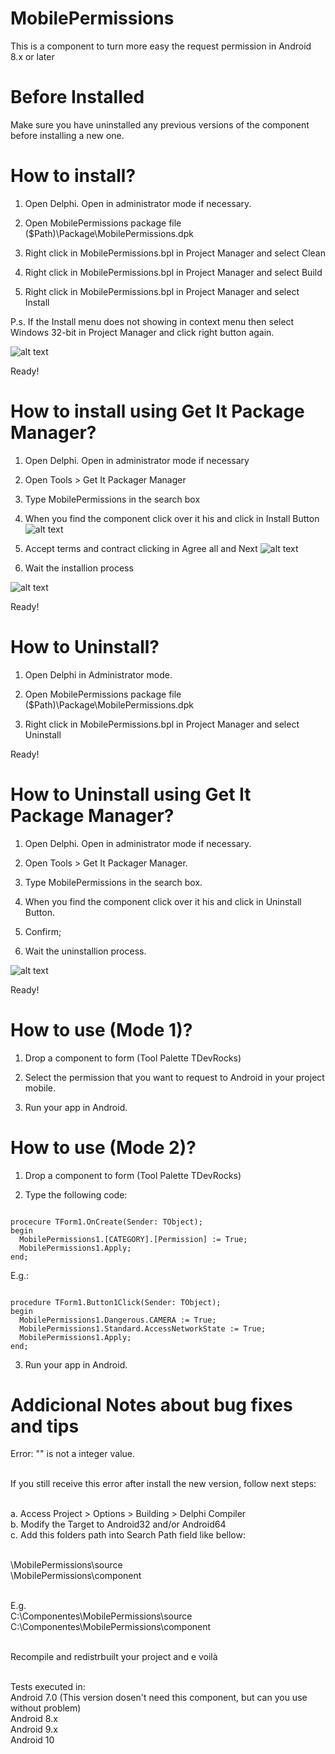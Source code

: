 # MobilePermissions
This is a component to turn more easy the request permission in Android 8.x or later
# Before Installed
Make sure you have uninstalled any previous versions of the component before installing a new one.

# How to install?

1. Open Delphi. Open in administrator mode if necessary.

2. Open MobilePermissions package file
    ($Path)\Package\MobilePermissions.dpk

3. Right click in MobilePermissions.bpl in Project Manager and select Clean

4. Right click in MobilePermissions.bpl in Project Manager and select Build

5. Right click in MobilePermissions.bpl in Project Manager and select Install

P.s. If the Install menu does not showing in context menu then select Windows 32-bit in Project Manager and click right button again.

![alt text](https://github.com/adrianosantostreina/MobilePermissions/blob/master/screenshots/install-package.png)

Ready!

# How to install using Get It Package Manager?

1. Open Delphi. Open in administrator mode if necessary

2. Open Tools > Get It Packager Manager

3. Type MobilePermissions in the search box

4. When you find the component click over it his and click in Install Button
![alt text](https://github.com/adrianosantostreina/MobilePermissions/blob/master/screenshots/install-getit1.png)

5. Accept terms and contract clicking in Agree all and Next
![alt text](https://github.com/adrianosantostreina/MobilePermissions/blob/master/screenshots/install-getit2.png)

6. Wait the installion process

![alt text](https://github.com/adrianosantostreina/MobilePermissions/blob/master/screenshots/install-getit3.png)

Ready!

# How to Uninstall?

1. Open Delphi in Administrator mode.

2. Open MobilePermissions package file
    ($Path)\Package\MobilePermissions.dpk

3. Right click in MobilePermissions.bpl in Project Manager and select Uninstall

Ready!

# How to Uninstall using Get It Package Manager?

1. Open Delphi. Open in administrator mode if necessary.

2. Open Tools > Get It Packager Manager.

3. Type MobilePermissions in the search box.

4. When you find the component click over it his and click in Uninstall Button.

5. Confirm;

6. Wait the uninstallion process.

![alt text](https://github.com/adrianosantostreina/MobilePermissions/blob/master/screenshots/uninstall2.png)


Ready!



# How to use (Mode 1)?

1. Drop a component to form (Tool Palette TDevRocks)

2. Select the permission that you want to request to Android in your project mobile.

3. Run your app in Android.

# How to use (Mode 2)?

1. Drop a component to form (Tool Palette TDevRocks)

2. Type the following code:

```delphi

procecure TForm1.OnCreate(Sender: TObject);
begin
  MobilePermissions1.[CATEGORY].[Permission] := True;
  MobilePermissions1.Apply;
end;

```

E.g.:

```delphi

procedure TForm1.Button1Click(Sender: TObject);
begin
  MobilePermissions1.Dangerous.CAMERA := True;
  MobilePermissions1.Standard.AccessNetworkState := True;
  MobilePermissions1.Apply;
end;
```

3. Run your app in Android.



# Addicional Notes about bug fixes and tips

Error:
"" is not a integer value.<br><br>

If you still receive this error after install the new version, follow next steps:<br><br>


a. Access Project > Options > Building > Delphi Compiler<br>
b. Modify the Target to Android32 and/or Android64<br>
c. Add this folders path into Search Path field like bellow:<br><br>

\MobilePermissions\source<br>
\MobilePermissions\component<br><br>

E.g.<br>
C:\Componentes\MobilePermissions\source<br>
C:\Componentes\MobilePermissions\component<br><br>

Recompile and redistrbuilt your project and e voilà<br><br>

Tests executed in:<br>
Android 7.0 (This version dosen't need this component, but can you use without problem)<br>
Android 8.x<br>
Android 9.x<br>
Android 10<br>







